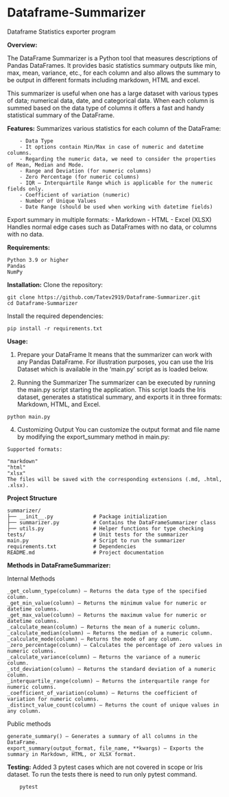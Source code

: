 # Dataframe-Summarizer
Dataframe Statistics exporter program


**Overview:**

The DataFrame Summarizer is a Python tool that measures descriptions of Pandas DataFrames. It provides basic statistics summary outputs like min, max, mean, variance, etc., for each column and also allows the summary to be output in different formats including markdown, HTML and excel.

This summarizer is useful when one has a large dataset with various types of data; numerical data, date, and categorical data. When each column is summed based on the data type of columns it offers a fast and handy statistical summary of the DataFrame.

**Features:**
    Summarizes various statistics for each column of the DataFrame:
    
        - Data Type
        - It options contain Min/Max in case of numeric and datetime columns.
        - Regarding the numeric data, we need to consider the properties of Mean, Median and Mode.
        - Range and Deviation (for numeric columns)
        - Zero Percentage (for numeric columns)
        - IQR – Interquartile Range which is applicable for the numeric fields only.
        - Coefficient of variation (numeric)
        - Number of Unique Values 
        - Date Range (should be used when working with datetime fields)
Export summary in multiple formats:
        - Markdown
        - HTML
        - Excel (XLSX)
Handles normal edge cases such as DataFrames with no data, or columns with no data.

**Requirements:**
    
    Python 3.9 or higher
    Pandas
    NumPy

**Installation:**
  Clone the repository:
    
    git clone https://github.com/Tatev2919/Dataframe-Summarizer.git
    cd Dataframe-Summarizer
    
  Install the required dependencies:
    
    pip install -r requirements.txt

**Usage:**

  1. Prepare your DataFrame
  It means that the summarizer can work with any Pandas DataFrame. For illustration purposes, you can use the Iris Dataset which is available in the ‘main.py’ script as is loaded below.
  
  2. Running the Summarizer
  The summarizer can be executed by running the main.py script starting the application. This script loads the Iris dataset, generates a statistical summary, and exports it in three formats: Markdown, HTML, and Excel.
    
    python main.py
    
  4. Customizing Output
  You can customize the output format and file name by modifying the export_summary method in main.py:
  
    Supported formats:
    
    "markdown"
    "html"
    "xlsx"
    The files will be saved with the corresponding extensions (.md, .html, .xlsx).

**Project Structure**

    summarizer/
    ├── __init__.py             # Package initialization
    ├── summarizer.py           # Contains the DataFrameSummarizer class
    ├── utils.py                # Helper functions for type checking
    tests/                      # Unit tests for the summarizer
    main.py                     # Script to run the summarizer
    requirements.txt            # Dependencies
    README.md                   # Project documentation

**Methods in DataFrameSummarizer:**

  Internal Methods
    
    _get_column_type(column) – Returns the data type of the specified column.
    _get_min_value(column) – Returns the minimum value for numeric or datetime columns.
    _get_max_value(column) – Returns the maximum value for numeric or datetime columns.
    _calculate_mean(column) – Returns the mean of a numeric column.
    _calculate_median(column) – Returns the median of a numeric column.
    _calculate_mode(column) – Returns the mode of any column.
    _zero_percentage(column) – Calculates the percentage of zero values in numeric columns.
    _calculate_variance(column) – Returns the variance of a numeric column.
    _std_deviation(column) – Returns the standard deviation of a numeric column.
    _interquartile_range(column) – Returns the interquartile range for numeric columns.
    _coefficient_of_variation(column) – Returns the coefficient of variation for numeric columns.
    _distinct_value_count(column) – Returns the count of unique values in any column.
    
  Public methods
    
    generate_summary() – Generates a summary of all columns in the DataFrame.
    export_summary(output_format, file_name, **kwargs) – Exports the summary in Markdown, HTML, or XLSX format.
    
**Testing:**
    Added 3 pytest cases which are not covered in scope or Iris dataset. To run the tests there is need to run only pytest command.

        pytest
  
